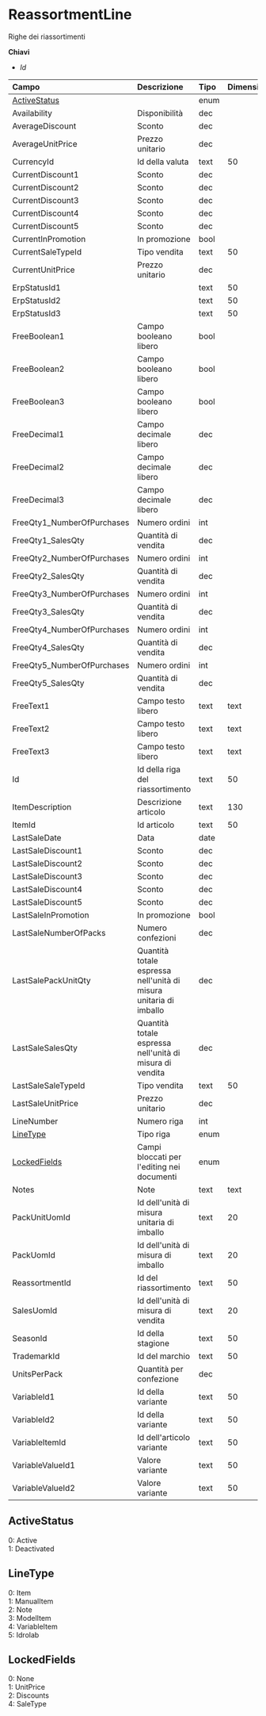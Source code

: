 # ReassortmentLine

Righe dei riassortimenti

  
 **Chiavi**

* _Id_

| Campo | Descrizione | Tipo | Dimensione |
| :--- | :--- | :--- | :--- |
| [ActiveStatus](reassortmentline.md#activestatus) |  | enum |  |
| Availability | Disponibilità | dec |  |
| AverageDiscount | Sconto | dec |  |
| AverageUnitPrice | Prezzo unitario | dec |  |
| CurrencyId | Id della valuta | text | 50 |
| CurrentDiscount1 | Sconto | dec |  |
| CurrentDiscount2 | Sconto | dec |  |
| CurrentDiscount3 | Sconto | dec |  |
| CurrentDiscount4 | Sconto | dec |  |
| CurrentDiscount5 | Sconto | dec |  |
| CurrentInPromotion | In promozione | bool |  |
| CurrentSaleTypeId | Tipo vendita | text | 50 |
| CurrentUnitPrice | Prezzo unitario | dec |  |
| ErpStatusId1 |  | text | 50 |
| ErpStatusId2 |  | text | 50 |
| ErpStatusId3 |  | text | 50 |
| FreeBoolean1 | Campo booleano libero | bool |  |
| FreeBoolean2 | Campo booleano libero | bool |  |
| FreeBoolean3 | Campo booleano libero | bool |  |
| FreeDecimal1 | Campo decimale libero | dec |  |
| FreeDecimal2 | Campo decimale libero | dec |  |
| FreeDecimal3 | Campo decimale libero | dec |  |
| FreeQty1\_NumberOfPurchases | Numero ordini | int |  |
| FreeQty1\_SalesQty | Quantità di vendita | dec |  |
| FreeQty2\_NumberOfPurchases | Numero ordini | int |  |
| FreeQty2\_SalesQty | Quantità di vendita | dec |  |
| FreeQty3\_NumberOfPurchases | Numero ordini | int |  |
| FreeQty3\_SalesQty | Quantità di vendita | dec |  |
| FreeQty4\_NumberOfPurchases | Numero ordini | int |  |
| FreeQty4\_SalesQty | Quantità di vendita | dec |  |
| FreeQty5\_NumberOfPurchases | Numero ordini | int |  |
| FreeQty5\_SalesQty | Quantità di vendita | dec |  |
| FreeText1 | Campo testo libero | text | text |
| FreeText2 | Campo testo libero | text | text |
| FreeText3 | Campo testo libero | text | text |
| Id | Id della riga del riassortimento | text | 50 |
| ItemDescription | Descrizione articolo | text | 130 |
| ItemId | Id articolo | text | 50 |
| LastSaleDate | Data | date |  |
| LastSaleDiscount1 | Sconto | dec |  |
| LastSaleDiscount2 | Sconto | dec |  |
| LastSaleDiscount3 | Sconto | dec |  |
| LastSaleDiscount4 | Sconto | dec |  |
| LastSaleDiscount5 | Sconto | dec |  |
| LastSaleInPromotion | In promozione | bool |  |
| LastSaleNumberOfPacks | Numero confezioni | dec |  |
| LastSalePackUnitQty | Quantità totale espressa nell'unità di misura unitaria di imballo | dec |  |
| LastSaleSalesQty | Quantità totale espressa nell'unità di misura di vendita | dec |  |
| LastSaleSaleTypeId | Tipo vendita | text | 50 |
| LastSaleUnitPrice | Prezzo unitario | dec |  |
| LineNumber | Numero riga | int |  |
| [LineType](reassortmentline.md#linetype) | Tipo riga | enum |  |
| [LockedFields](reassortmentline.md#lockedfields) | Campi bloccati per l'editing nei documenti | enum |  |
| Notes | Note | text | text |
| PackUnitUomId | Id dell'unità di misura unitaria di imballo | text | 20 |
| PackUomId | Id dell'unità di misura di imballo | text | 20 |
| ReassortmentId | Id del riassortimento | text | 50 |
| SalesUomId | Id dell'unità di misura di vendita | text | 20 |
| SeasonId | Id della stagione | text | 50 |
| TrademarkId | Id del marchio | text | 50 |
| UnitsPerPack | Quantità per confezione | dec |  |
| VariableId1 | Id della variante | text | 50 |
| VariableId2 | Id della variante | text | 50 |
| VariableItemId | Id dell'articolo variante | text | 50 |
| VariableValueId1 | Valore variante | text | 50 |
| VariableValueId2 | Valore variante | text | 50 |

## ActiveStatus

0: Active  
1: Deactivated

## LineType

0: Item  
1: ManualItem  
2: Note  
3: ModelItem  
4: VariableItem  
5: Idrolab

## LockedFields

0: None  
1: UnitPrice  
2: Discounts  
4: SaleType

